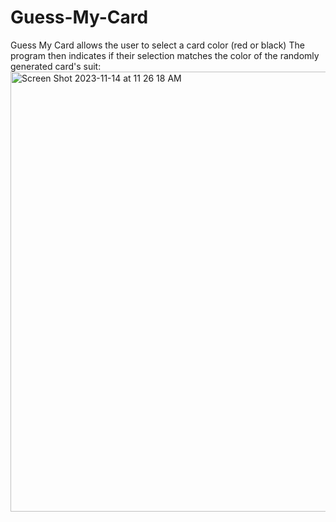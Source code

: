# Guess-My-Card
Guess My Card allows the user to select a card color (red or black)
The program then indicates if their selection matches the color of the randomly generated card's suit:
<img width="704" alt="Screen Shot 2023-11-14 at 11 26 18 AM" src="https://github.com/treaddevs/Guess-My-Card/assets/148214913/e76f8409-a6f6-40fd-8e24-a72f0265149b">
